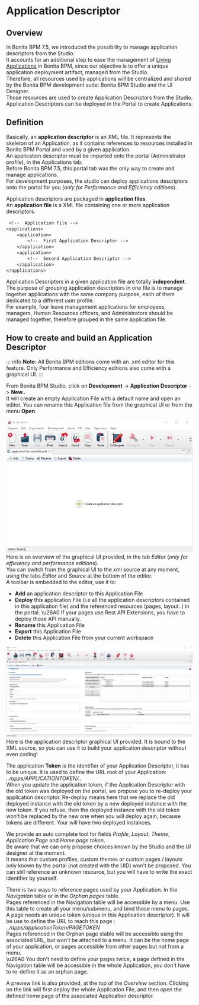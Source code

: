 # Application Descriptor



## Overview

In Bonita BPM 7.5, we introduced the possibility to manage application descriptors from the Studio.  
It accounts for an additional step to ease the management of [Living Applications](applications.md) in Bonita BPM, since our objective is to offer a unique application deployment artifact, managed from the Studio.  
Therefore, all resources used by applications will be centralized and shared by the Bonita BPM development suite: Bonita BPM Studio and the UI Designer.  
Those resources are used to create Application Descriptors from the Studio. Application Descriptors can be deployed in the Portal to create Applications.  

## Definition 

Basically, an **application descriptor** is an XML file. It represents the skeleton of an Application, as it contains references to resources installed in Bonita BPM Portal and used by a given application.  
An application descriptor must be imported onto the portal (Administrator profile), in the Applications tab.  
Before Bonita BPM 7.5, this portal tab was the only way to create and manage applications.  
For development purposes, the studio can deploy applications descriptors onto the portal for you (_only for Performance and Efficiency editions_).

Application descriptors are packaged in **application files**.  
An **application file** is a XML file containing one or more application descriptors.  

	 <!--  Application File -->
    <applications>
		<application>
			<!--  First Application Descriptor -->
		</application>
		<application>
			<!--  Second Application Descriptor -->
		</application>
	</applications>
	
Application Descriptors in a given application file are totally **independent**.  
The purpose of grouping application descriptors in one file is to manage together applications with the same company purpose, each of them dedicated to a different user profile.  
For example, four leave management applications for employees, managers, Human Resources officers, and Administrators should be managed together, therefore grouped in the same application file.  

## How to create and build an Application Descriptor

::: info
**Note:** All Bonita BPM editions come with an .xml editor for this feature. Only Performance and Efficiency editions also come with a graphical UI.
:::

From Bonita BPM Studio, click on **Development** -> **Application Descriptor** -> **New..**  
It will create an empty Application File with a default name and open an editor. You can rename this Application file from the graphical UI or from the menu **Open**.  

![Empty Application File](images/applicationDescriptors/emptyApplicationFile.png)
Here is an overview of the graphical UI provided, in the tab *Editor* (_only for efficiency and performance editions_).  
You can switch from the graphical UI to the xml source at any moment, using the tabs _Editor_ and _Source_ at the bottom of the editor.  
A toolbar is embedded to the editor, use it to:  

 - **Add** an application descriptor to this Application File
 - **Deploy** this application File (i.e all the application descriptors contained in this application file) and the referenced resources (pages, layout..) in the portal. \u26A0 If your pages use Rest API Extensions, you have to deploy those API manually.  
 - **Rename** this Application File
 - **Export** this Application File
 - **Delete** this Application File from your current workspace

![Application Descriptor Editor](images/applicationDescriptors/applicationDescriptorEditor.png)
Here is the application descriptor graphical UI provided. It is bound to the XML source, so you can use it to build your application descriptor without even coding!  

The application **Token** is the identifier of your Application Descriptor, it has to be unique. It is used to define the URL root of your Application:  _../apps/APPLICATIONTOKEN/.._   
 When you update the application token, if the Application Descriptor with the old token was deployed on the portal, we propose you to re-deploy your application descriptor. Re-deploy means here that we replace the old deployed instance with the old token by a new deployed instance with the new token. If you refuse, then the deployed instance with the old token won't be replaced by the new one when you will deploy again, because tokens are different. Your will have two deployed instances. 

We provide an auto complete tool for fields _Profile_, _Layout_, _Theme_, _Application Page_ and _Home page token_.  
Be aware that we can only propose choices known by the Studio and the UI designer at the moment.  
It means that custom profiles, custom themes or custom pages / layouts only known by the portal (not created with the UID) won't be proposed. You can still reference an unknown resource, but you will have to write the exact identifier by yourself.  

There is two ways to reference pages used by your Application. In the _Navigation_ table or in the _Orphan pages_ table.  
Pages referenced in the Navigation table will be accessible by a menu. Use this table to create all your menu/submenu, and bind those menu to pages. A page needs an unique token (unique in this Application descriptor). It will be use to define the URL to reach this page : _../apps/applicationToken/PAGETOKEN_  
Pages referenced in the Orphan page stable will be accessible using the associated URL, but won't be attached to a menu. It can be the home page of your application, or pages accessible from other pages but not from a menu.  
\u26A0 You don't need to define your pages twice, a page defined in the Navigation table will be accessible in the whole Application, you don't have to re-define it as an orphan page.  

A preview link is also provided, at the top of the _Overview_ section. Clicking on the link will first deploy the whole Application File, and then open the defined home page of the associated Application descriptor. 
